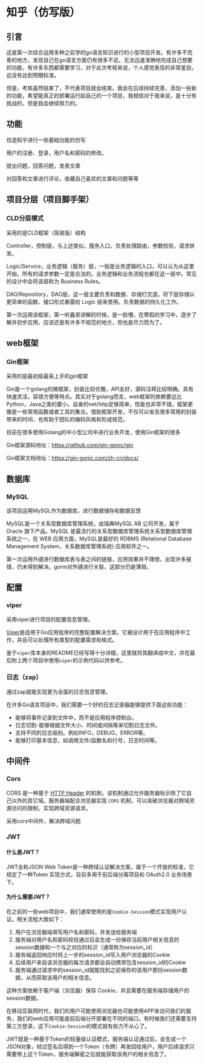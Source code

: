 # 知乎（仿写版）

## 引言

这是第一次综合运用多种之前学的go语言知识进行的小型项目开发。有许多不完善的地方，发现自己在go语言方面仍有很多不足。无法迅速准确地完成自己想要的功能，有许多东西都需要学习，对于此次考核来说，个人感觉表现的非常差劲，远没有达到预期标准。

但是，考核虽然结束了，不代表项目就会结束。我会在后续持续完善，添加一些新的功能，希望能真正的部署运行起自己的一个项目，我相信对于我来说，是十分有挑战的，但是我会继续努力的。

## 功能

仿造知乎进行一些基础功能的仿写

用户的注册、登录，用户名和密码的修改。

提出问题，回答问题，发表文章

对回答和文章进行评论，收藏自己喜欢的文章和问题等等

## 项目分层（项目脚手架）

### CLD分层模式

采用的是CLD框架（简易版）结构

Controller，控制层，与上述类似，服务入口，负责处理路由，参数校验，请求转发。

Logic/Service，业务逻辑（服务）层，一般是业务逻辑的入口，可以认为从这里开始，所有的请求参数一定是合法的。业务逻辑和业务流程也都在这一层中。常见的设计中会将该层称为 Business Rules。

DAO/Repository，DAO层，这一层主要负责和数据、存储打交道。将下层存储以更简单的函数、接口形式暴露给 Logic 层来使用。负责数据的持久化工作。

第一次运用该框架，第一听鑫哥讲解的时候，是一脸懵，在寒假的学习中，逐步了解并初步应用，应该还是有许多不规范的地方，但也是尽力而为了。

## web框架

### Gin框架

采用的是最初级最易上手的gin框架

Gin是一个golang的微框架，封装比较优雅，API友好，源码注释比较明确。具有快速灵活，容错方便等特点。其实对于golang而言，web框架的依赖要远比Python，Java之类的要小。自身的net/http足够简单，性能也非常不错。框架更像是一些常用函数或者工具的集合。借助框架开发，不仅可以省去很多常用的封装带来的时间，也有助于团队的编码风格和形成规范。

目前在很多使用Golang的中小型公司中进行业务开发，使用Gin框架的很多

Gin框架源码地址：https://github.com/gin-gonic/gin

Gin框架文档地址：https://gin-gonic.com/zh-cn/docs/


## 数据库

### MySQL

该项目运用MySQL作为数据库，进行数据储存和数据反馈

MySQL是一个关系型数据库管理系统，由瑞典MySQL AB 公司开发，属于 Oracle 旗下产品。MySQL 是最流行的关系型数据库管理系统关系型数据库管理系统之一，在 WEB 应用方面，MySQL是最好的 RDBMS (Relational Database Management System，关系数据库管理系统) 应用软件之一。

第一次运用外键进行数据库表与表之间的链接，应用效果并不理想，出现许多报错，仍未得到解决。gorm对外键进行关联，这部分仍是薄弱。

## 配置

### viper

采用viper进行项目的配置信息管理。

[Viper](https://github.com/spf13/viper)是适用于Go应用程序的完整配置解决方案。它被设计用于在应用程序中工作，并且可以处理所有类型的配置需求和格式。

鉴于`viper`库本身的README已经写得十分详细，这里就将其翻译成中文，并在最后附上两个项目中使用`viper`的示例代码以供参考。

### 日志（zap）

通过zap就能实现更为全面的日志信息管理。

在许多Go语言项目中，我们需要一个好的日志记录器能够提供下面这些功能：

- 能够将事件记录到文件中，而不是应用程序控制台。
- 日志切割-能够根据文件大小、时间或间隔等来切割日志文件。
- 支持不同的日志级别。例如INFO，DEBUG，ERROR等。
- 能够打印基本信息，如调用文件/函数名和行号，日志时间等。

## 中间件

### Cors

CORS 是一种基于 [HTTP Header](https://link.juejin.cn?target=https%3A%2F%2Fdeveloper.mozilla.org%2Fen-US%2Fdocs%2FGlossary%2FHeader) 的机制，该机制通过允许服务器标示除了它自己以外的其它域。服务器端配合浏览器实现 `CORS` 机制，可以突破浏览器对跨域资源访问的限制，实现跨域资源请求。

采用cors中间件，解决跨域问题

### JWT

#### 什么是JWT？

JWT全称JSON Web Token是一种跨域认证解决方案，属于一个开放的标准，它规定了一种Token 实现方式，目前多用于前后端分离项目和 OAuth2.0 业务场景下。

#### 为什么需要JWT？

在之前的一些web项目中，我们通常使用的是`Cookie-Session`模式实现用户认证。相关流程大致如下：

1. 用户在浏览器端填写用户名和密码，并发送给服务端
2. 服务端对用户名和密码校验通过后会生成一份保存当前用户相关信息的session数据和一个与之对应的标识（通常称为session_id）
3. 服务端返回响应时将上一步的session_id写入用户浏览器的Cookie
4. 后续用户来自该浏览器的每次请求都会自动携带包含session_id的Cookie
5. 服务端通过请求中的session_id就能找到之前保存的该用户那份session数据，从而获取该用户的相关信息。

这种方案依赖于客户端（浏览器）保存 Cookie，并且需要在服务端存储用户的session数据。

在移动互联网时代，我们的用户可能使用浏览器也可能使用APP来访问我们的服务，我们的web应用可能是前后端分开部署在不同的端口，有时候我们还需要支持第三方登录，这下`Cookie-Session`的模式就有些力不从心了。

JWT就是一种基于Token的轻量级认证模式，服务端认证通过后，会生成一个JSON对象，经过签名后得到一个Token（令牌）再发回给用户，用户后续请求只需要带上这个Token，服务端解密之后就能获取该用户的相关信息了。

